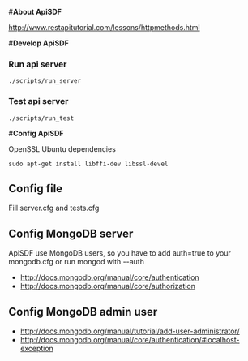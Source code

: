 #**About ApiSDF**

http://www.restapitutorial.com/lessons/httpmethods.html


#**Develop ApiSDF**
### Run api server
```
./scripts/run_server
```

### Test api server
```
./scripts/run_test
```

#**Config ApiSDF**

OpenSSL Ubuntu dependencies
```
sudo apt-get install libffi-dev libssl-devel
```

## Config file
Fill server.cfg and tests.cfg

## Config MongoDB server
ApiSDF use MongoDB users, so you have to add auth=true to your mongodb.cfg or run mongod with --auth

- http://docs.mongodb.org/manual/core/authentication
- http://docs.mongodb.org/manual/core/authorization


## Config MongoDB admin user

- http://docs.mongodb.org/manual/tutorial/add-user-administrator/
- http://docs.mongodb.org/manual/core/authentication/#localhost-exception

